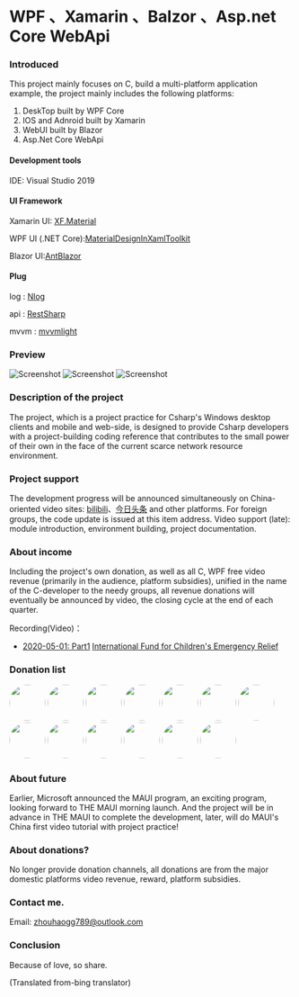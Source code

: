# WPF 、Xamarin 、Balzor 、Asp.net Core WebApi

### Introduced
This project mainly focuses on C, build a multi-platform application example, the project mainly includes the following platforms:
1. DeskTop built by WPF Core
2. IOS and Adnroid built by Xamarin 
3. WebUI built by Blazor
4. Asp.Net Core WebApi

#### Development tools
  IDE: Visual Studio 2019 
  
#### UI Framework
  Xamarin UI: [XF.Material](https://github.com/Baseflow/XF-Material-Library)

  WPF UI (.NET Core):[MaterialDesignInXamlToolkit](https://github.com/MaterialDesignInXAML/MaterialDesignInXamlToolkit)

  Blazor UI:[AntBlazor](https://github.com/ant-design-blazor/ant-design-blazor)

#### Plug
  log : [Nlog](https://github.com/NLog/NLog)

  api : [RestSharp](https://github.com/restsharp/RestSharp)

  mvvm : [mvvmlight](https://github.com/lbugnion/mvvmlight)

### Preview
![Screenshot](https://github.com/HenJigg/WPF-Xamarin-Blazor-Examples/blob/master/img/MainPage.png)
![Screenshot](https://github.com/HenJigg/WPF-Xamarin-Blazor-Examples/blob/master/img/UserPage.png)
![Screenshot](https://github.com/HenJigg/WPF-Xamarin-Blazor-Examples/blob/master/img/MainServicePage.png)

### Description of the project
  The project, which is a project practice for Csharp's Windows desktop clients and mobile and web-side, is designed to provide Csharp developers with a project-building coding reference that contributes to the small power of their own in the face of the current scarce network resource environment.

### Project support
  The development progress will be announced simultaneously on China-oriented video sites: [bilibili](https://space.bilibili.com/32497462)、[今日头条](https://studio.ixigua.com/content) and other platforms. For foreign groups, the code update is issued at this item address.
  Video support (late): module introduction, environment building, project documentation.

### About income
  Including the project's own donation, as well as all C, WPF free video revenue (primarily in the audience, platform subsidies), unified in the name of the C-developer to the needy groups, all revenue donations will eventually be announced by video, the closing cycle at the end of each quarter.
  
  Recording(Video)：
  - [2020-05-01: Part1](https://www.bilibili.com/video/BV1QZ4y1W7Zu) [International Fund for Children's Emergency Relief](https://www.unicef.org/zh)

### Donation list
<a href="https://github.com/zuoyefeng" target="_blank"><img style="border-radius:50%!important" width="64px" src="https://avatars2.githubusercontent.com/u/13931455?s=400&v=4"></a>
<a href="https://github.com/CamelKing1997" target="_blank"><img style="border-radius:50%!important" width="64px" src="https://avatars0.githubusercontent.com/u/31693260?s=88&u=915a4cbef26b8a968ace960e96b4709ce54c3226&v=4"></a>
<a href="https://github.com/Blazer1990" target="_blank"><img style="border-radius:50%!important" width="64px" src="https://avatars1.githubusercontent.com/u/58721526?s=460&u=47f3eeb582649262e5a8790a6cb3c8744b6b53bd&v=4"></a>
<a href="https://github.com/FelixFeng777" target="_blank"><img style="border-radius:50%!important" width="64px" src="https://avatars0.githubusercontent.com/u/29698153?s=400&u=37b54a912751485b7197c0aaea7f78d86e8c5275&v=4"></a>
<a href="https://github.com/Sadusky" target="_blank"><img style="border-radius:50%!important" width="64px" src="https://avatars3.githubusercontent.com/u/53511641?s=88&u=210acf2a8f329ad41647206b6e886e06af200e13&v=4"></a>
<a href="https://github.com/Think3huanran" target="_blank"><img style="border-radius:50%!important" width="64px" src="https://avatars0.githubusercontent.com/u/42923536?s=88&u=c76884ea0d99ed1e790ec49ccbd4580f71bee10d&v=4"></a>
<a href="https://github.com/q913777031" target="_blank"><img style="border-radius:50%!important" width="64px" src="https://avatars0.githubusercontent.com/u/25888874?s=400&u=fa9ce3cca2aecdce4b646bebf31498db7344ea9c&v=4"></a>
<a href="https://github.com/circlelee1981" target="_blank"><img style="border-radius:50%!important" width="64px" src="https://avatars0.githubusercontent.com/u/60954759?s=400&v=4"></a>
<a href="https://github.com/chenzhongtian2019" target="_blank"><img style="border-radius:50%!important" width="64px" src="https://avatars0.githubusercontent.com/u/48708280?s=400&v=4"></a>
<a href="https://github.com/Magic-Zq" target="_blank"><img style="border-radius:50%!important" width="64px" src="https://avatars2.githubusercontent.com/u/66097749?s=400&v=4"></a>
<a href="https://github.com/oldshensheep" target="_blank"><img style="border-radius:50%!important" width="64px" src="https://avatars1.githubusercontent.com/u/29306733?s=400&u=281e9356c5abd8ab63a826711312cd0a41b50af1&v=4"></a>
<a href="https://github.com/CarlWhite2020" target="_blank"><img style="border-radius:50%!important" width="64px" src="https://avatars1.githubusercontent.com/u/62589030?s=400&v=4"></a>
<a href="https://github.com/Leowhh" target="_blank"><img style="border-radius:50%!important" width="64px" src="https://avatars0.githubusercontent.com/u/57591945?s=400&v=4"></a>

### About future
  Earlier, Microsoft announced the MAUI program, an exciting program, looking forward to THE MAUI morning launch. And the project will be in advance in THE MAUI to complete the development, later, will do MAUI's China first video tutorial with project practice!

### About donations?
  No longer provide donation channels, all donations are from the major domestic platforms video revenue, reward, platform subsidies. 

### Contact me.
Email: zhouhaogg789@outlook.com

### Conclusion
  Because of love, so share.
  
  (Translated from-bing translator)
